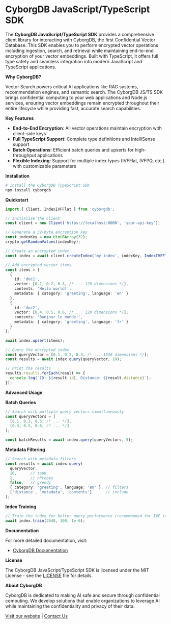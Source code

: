 # CyborgDB JavaScript/TypeScript SDK

The **CyborgDB JavaScript/TypeScript SDK** provides a comprehensive client library for interacting with CyborgDB, the first Confidential Vector Database. This SDK enables you to perform encrypted vector operations including ingestion, search, and retrieval while maintaining end-to-end encryption of your vector embeddings. Built with TypeScript, it offers full type safety and seamless integration into modern JavaScript and TypeScript applications.

**Why CyborgDB?**

Vector Search powers critical AI applications like RAG systems, recommendation engines, and semantic search. The CyborgDB JS/TS SDK brings confidential computing to your web applications and Node.js services, ensuring vector embeddings remain encrypted throughout their entire lifecycle while providing fast, accurate search capabilities.

**Key Features**

* **End-to-End Encryption**: All vector operations maintain encryption with client-side keys
* **Full TypeScript Support**: Complete type definitions and IntelliSense support
* **Batch Operations**: Efficient batch queries and upserts for high-throughput applications
* **Flexible Indexing**: Support for multiple index types (IVFFlat, IVFPQ, etc.) with customizable parameters

**Installation**

```bash
# Install the CyborgDB TypeScript SDK
npm install cyborgdb
```

**Quickstart**

```typescript
import { Client, IndexIVFFlat } from 'cyborgdb';

// Initialize the client
const client = new Client('https://localhost:8000', 'your-api-key');

// Generate a 32-byte encryption key
const indexKey = new Uint8Array(32);
crypto.getRandomValues(indexKey);

// Create an encrypted index
const index = await client.createIndex('my-index', indexKey, IndexIVFFlat(128, 1024));

// Add encrypted vector items
const items = [
  {
    id: 'doc1',
    vector: [0.1, 0.2, 0.3, /* ... 128 dimensions */],
    contents: 'Hello world!',
    metadata: { category: 'greeting', language: 'en' }
  },
  {
    id: 'doc2', 
    vector: [0.4, 0.5, 0.6, /* ... 128 dimensions */],
    contents: 'Bonjour le monde!',
    metadata: { category: 'greeting', language: 'fr' }
  }
];

await index.upsert(items);

// Query the encrypted index
const queryVector = [0.1, 0.2, 0.3, /* ... 1536 dimensions */];
const results = await index.query(queryVector, 10);

// Print the results
results.results.forEach(result => {
  console.log(`ID: ${result.id}, Distance: ${result.distance}`);
});
```

**Advanced Usage**

**Batch Queries**

```typescript
// Search with multiple query vectors simultaneously
const queryVectors = [
  [0.1, 0.2, 0.3, /* ... */],
  [0.4, 0.5, 0.6, /* ... */]
];

const batchResults = await index.query(queryVectors, 5);
```

**Metadata Filtering**

```typescript
// Search with metadata filters
const results = await index.query(
  queryVector,
  10,      // topK
  1,       // nProbes
  false,   // greedy
  { category: 'greeting', language: 'en' }, // filters
  ['distance', 'metadata', 'contents']      // include
);
```

**Index Training**

```typescript
// Train the index for better query performance (recommended for IVF indexes)
await index.train(2048, 100, 1e-6);
```

**Documentation**

For more detailed documentation, visit:
* [CyborgDB Documentation](https://docs.cyborg.co/)

**License**

The CyborgDB JavaScript/TypeScript SDK is licensed under the MIT License - see the [LICENSE](./LICENSE) file for details.

**About CyborgDB**

CyborgDB is dedicated to making AI safe and secure through confidential computing. We develop solutions that enable organizations to leverage AI while maintaining the confidentiality and privacy of their data.

[Visit our website](https://www.cyborg.co/) | [Contact Us](mailto:hello@cyborg.co)